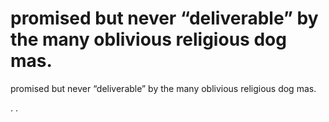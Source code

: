 # promised but never “deliverable” by the many oblivious religious dog mas.

promised but never “deliverable” by the many oblivious religious dog mas.

. .